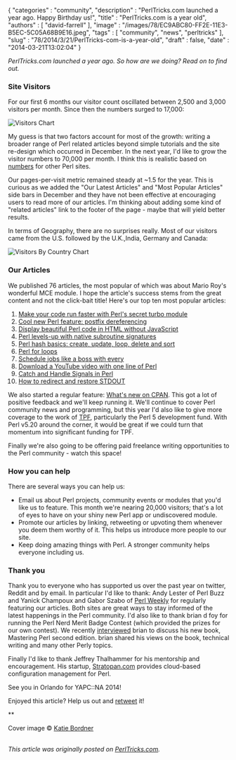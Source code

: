 {
   "categories" : "community",
   "description" : "PerlTricks.com launched a year ago. Happy Birthday us!",
   "title" : "PerlTricks.com is a year old",
   "authors" : [
      "david-farrell"
   ],
   "image" : "/images/78/EC9ABC80-FF2E-11E3-B5EC-5C05A68B9E16.jpeg",
   "tags" : [
      "community",
      "news",
      "perltricks"
   ],
   "slug" : "78/2014/3/21/PerlTricks-com-is-a-year-old",
   "draft" : false,
   "date" : "2014-03-21T13:02:04"
}


*PerlTricks.com launched a year ago. So how are we doing? Read on to find out.*

### Site Visitors

For our first 6 months our visitor count oscillated between 2,500 and 3,000 visitors per month. Since then the numbers surged to 17,000:

![Visitors Chart](/images/78/perltricks_pageviews_13_14.png)

My guess is that two factors account for most of the growth: writing a broader range of Perl related articles beyond simple tutorials and the site re-design which occurred in December. In the next year, I'd like to grow the visitor numbers to 70,000 per month. I think this is realistic based on [numbers](http://szabgab.com/the-popularity-of-perl-in-2013.html) for other Perl sites.

Our pages-per-visit metric remained steady at ~1.5 for the year. This is curious as we added the "Our Latest Articles" and "Most Popular Articles" side bars in December and they have not been effective at encouraging users to read more of our articles. I'm thinking about adding some kind of "related articles" link to the footer of the page - maybe that will yield better results.

In terms of Geography, there are no surprises really. Most of our visitors came from the U.S. followed by the U.K.,India, Germany and Canada:

![Visitors By Country Chart](/images/78/perltricks_visitors_country.png)

### Our Articles

We published 76 articles, the most popular of which was about Mario Roy's wonderful MCE module. I hope the article's success stems from the great content and not the click-bait title! Here's our top ten most popular articles:

1.  [Make your code run faster with Perl's secret turbo module](/article/61/2014/1/21/Make-your-code-run-faster-with-Perl-s-secret-turbo-module)
2.  [Cool new Perl feature: postfix dereferencing](/article/68/2014/2/13/Cool-new-Perl-feature-postfix-dereferencing)
3.  [Display beautiful Perl code in HTML without JavaScript](/article/60/2014/1/13/Display-beautiful-Perl-code-in-HTML-without-JavaScript)
4.  [Perl levels-up with native subroutine signatures](/article/72/2014/2/24/Perl-levels-up-with-native-subroutine-signatures)
5.  [Perl hash basics: create, update, loop, delete and sort](/article/27/2013/6/16/Perl-hash-basics-create-update-loop-delete-and-sort)
6.  [Perl for loops](/article/17/2013/4/12/Perl-for-loops)
7.  [Schedule jobs like a boss with every](/article/55/2013/12/22/Schedule-jobs-like-a-boss-with-every)
8.  [Download a YouTube video with one line of Perl](/article/63/2014/1/26/Download-a-YouTube-video-with-one-line-of-Perl)
9.  [Catch and Handle Signals in Perl](/article/37/2013/8/18/Catch-and-Handle-Signals-in-Perl)
10. [How to redirect and restore STDOUT](/article/45/2013/10/27/How-to-redirect-and-restore-STDOUT)

We also started a regular feature: [What's new on CPAN](http://perltricks.com/article/74/2014/3/3/What-s-new-on-CPAN-February-2014). This got a lot of positive feedback and we'll keep running it. We'll continue to cover Perl community news and programming, but this year I'd also like to give more coverage to the work of [TPF](http://www.perlfoundation.org/), particularly the Perl 5 development fund. With Perl v5.20 around the corner, it would be great if we could turn that momentum into significant funding for TPF.

Finally we're also going to be offering paid freelance writing opportunities to the Perl community - watch this space!

### How you can help

There are several ways you can help us:

-   Email us about Perl projects, community events or modules that you'd like us to feature. This month we're nearing 20,000 visitors; that's a lot of eyes to have on your shiny new Perl app or undiscovered module.
-   Promote our articles by linking, retweeting or upvoting them whenever you deem them worthy of it. This helps us introduce more people to our site.
-   Keep doing amazing things with Perl. A stronger community helps everyone including us.

### Thank you

Thank you to everyone who has supported us over the past year on twitter, Reddit and by email. In particular I'd like to thank: Andy Lester of Perl Buzz and Yanick Champoux and Gabor Szabo of [Perl Weekly](http://perlweekly.com/) for regularly featuring our articles. Both sites are great ways to stay informed of the latest happenings in the Perl community. I'd also like to thank brian d foy for running the Perl Nerd Merit Badge Contest (which provided the prizes for our own contest). We recently [interviewed](http://perltricks.com/article/75/2014/3/6/Perl-master-an-interview-with-brian-d-foy) brian to discuss his new book, Mastering Perl second edition. brian shared his views on the book, technical writing and many other Perly topics.

Finally I'd like to thank Jeffrey Thalhammer for his mentorship and encouragement. His startup, [Stratopan.com](https://stratopan.com/) provides cloud-based configuration management for Perl.

See you in Orlando for YAPC::NA 2014!

Enjoyed this article? Help us out and [retweet](https://twitter.com/intent/tweet?original_referer=http%3A%2F%2Fperltricks.com%2Farticle%2F78%2F2014%2F3%2F21%2FPerlTricks-com-is-a-year-old&text=PerlTricks.com+is+a+year+old&tw_p=tweetbutton&url=http%3A%2F%2Fperltricks.com%2Farticle%2F78%2F2014%2F3%2F21%2FPerlTricks-com-is-a-year-old&via=perltricks) it!

**

Cover image © [Katie Bordner](http://www.flickr.com/photos/24956043@N00/4146448330/in/photolist-7jpCCs-5VK6RQ-5UFrrB-5VGE3r-Lui9q-e3j3Vu-6Y97YT-6YFoaA-6YBmAe-6YFody-vZ6Ty-3mrMDN-7PCJYM-6YdauQ-8ZfsdB-7PCK6e-dvZhLb-5U9Ns9-3KqevR-7ii4Z-8YY3Lh)

\
*This article was originally posted on [PerlTricks.com](http://perltricks.com).*
